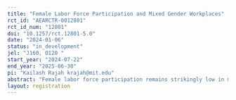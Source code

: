 ```yaml
---
title: "Female Labor Force Participation and Mixed Gender Workplaces"
rct_id: "AEARCTR-0012801"
rct_id_num: "12801"
doi: "10.1257/rct.12801-5.0"
date: "2024-01-06"
status: "in_development"
jel: "J160, O120 "
start_year: "2024-07-22"
end_year: "2025-06-30"
pi: "Kailash Rajah krajah@mit.edu"
abstract: "Female labor force participation remains strikingly low in many parts of the developing world. This is particularly true in countries with conservative gender norms that limit the interaction of women with non-familial men. In this study, we plan to test the impact of workplace gender composition on female labor force participation.  Our project is based in Bihar, a low-income state in India, where less than ten percent of women work. We plan to test whether the take-up of otherwise identical jobs is higher in workplaces that are women-only compared to ones that are mixed. In additional treatment arms, we test the extent to which safety concerns drive these preferences. "
layout: registration
---
```


